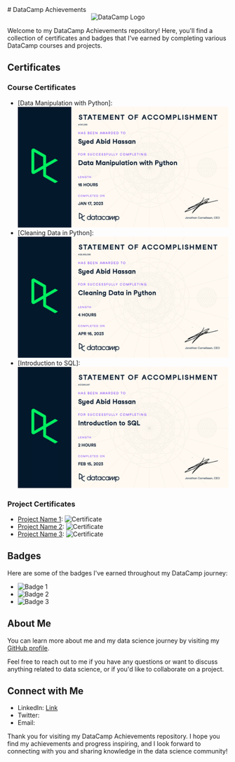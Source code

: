 <link rel="stylesheet" href="https://cdnjs.cloudflare.com/ajax/libs/font-awesome/6.0.0-beta3/css/all.min.css">
# DataCamp Achievements

<div align="center">
  <img src="https://images.datacamp.com/image/upload/f_auto,q_auto:best/v1603223608/DC_New_mugdv8.png" alt="DataCamp Logo">
</div>

Welcome to my DataCamp Achievements repository! Here, you'll find a collection of certificates and badges that I've earned by completing various DataCamp courses and projects.

## Certificates

### Course Certificates
- [Data Manipulation with Python]:
  ![Alt Text](https://github.com/Syed-Abid/DataCamp-Achievements/blob/main/Data%20Manipulation%20with%20Python%20certificate-1.png)
- [Cleaning Data in Python]:
  ![Alt Text](https://github.com/Syed-Abid/DataCamp-Achievements/blob/main/Cleaning%20Data%20in%20Python%20Certificate-1.png)
- [Introduction to SQL]:
  ![Alt Text](https://github.com/Syed-Abid/DataCamp-Achievements/blob/main/Introduction%20to%20SQL%20Certificate-1.png)

### Project Certificates
- [Project Name 1](URL): ![Certificate](Image_URL)
- [Project Name 2](URL): ![Certificate](Image_URL)
- [Project Name 3](URL): ![Certificate](Image_URL)

## Badges

Here are some of the badges I've earned throughout my DataCamp journey:

- ![Badge 1](Image_URL)
- ![Badge 2](Image_URL)
- ![Badge 3](Image_URL)

## About Me

You can learn more about me and my data science journey by visiting my [GitHub profile](https://github.com/Syed-Abid).

Feel free to reach out to me if you have any questions or want to discuss anything related to data science, or if you'd like to collaborate on a project.

## Connect with Me

- LinkedIn: [Link](https://www.linkedin.com/in/syed-abid-hassan-bb569b1b8/)
- Twitter: [<i class="fab fa-twitter"></i>](Your_Twitter_Profile_URL)
- Email: [<i class="far fa-envelope"></i>](mailto:youremail@example.com)

Thank you for visiting my DataCamp Achievements repository. I hope you find my achievements and progress inspiring, and I look forward to connecting with you and sharing knowledge in the data science community!

